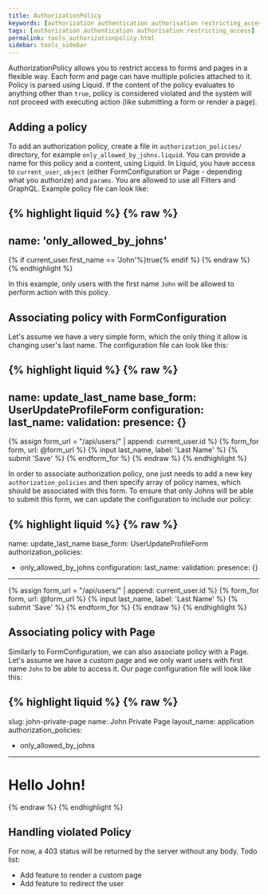 ```yaml
---
title: AuthorizationPolicy
keywords: [authorization authentication authorisation restricting_access]
tags: [authorization authentication authorisation restricting_access]
permalink: tools_authorizationpolicy.html
sidebar: tools_sidebar
---
```


AuthorizationPolicy allows you to restrict access to forms and pages in a flexible way. Each form and page can have multiple policies attached to it. Policy is parsed using Liquid. If the content of the policy evaluates to anything other than `true`, policy is considered violated and the system will not proceed with executing action (like submitting a form or render a page).

## Adding a policy

To add an authorization policy, create a file in `authorization_policies/` directory, for example `only_allowed_by_johns.liquid`.
You can provide a name for this policy and a content, using Liquid. In Liquid, you have access to `current_user`, `object` (either FormConfiguration or Page - depending what you authorize) and `params`. You are allowed to use all Filters and GraphQL. Example policy file can look like:

{% highlight liquid %}
{% raw %}
---
name: 'only_allowed_by_johns'
---
{% if current_user.first_name == 'John'%}true{% endif %}
{% endraw %}
{% endhighlight %}

In this example, only users with the first name `John` will be allowed to perform action with this policy.

## Associating policy with FormConfiguration

Let's assume we have a very simple form, which the only thing it allow is changing user's last name. The configuration file can look like this:

{% highlight liquid %}
{% raw %}
---
name: update_last_name
base_form: UserUpdateProfileForm
configuration:
  last_name:
    validation:
      presence: {}
---
{% assign form_url = "/api/users/" | append: current_user.id %}
{% form_for form, url: @form_url %}
  <input value="{{ form_configuration.id }}" type="hidden" name="form_configuration_id" />
  <input value="{{ page.id }}" type="hidden" name="page_id" />
  {% input last_name, label: 'Last Name' %}
  {% submit 'Save' %}
{% endform_for %}
{% endraw %}
{% endhighlight %}

In order to associate authorization policy, one just needs to add a new key `authorization_policies` and then specify array of policy names, which should be associated with this form. To ensure that only Johns will be able to submit this form, we can update the configuration to include our policy:

{% highlight liquid %}
{% raw %}
---
name: update_last_name
base_form: UserUpdateProfileForm
authorization_policies:
  - only_allowed_by_johns
configuration:
  last_name:
    validation:
      presence: {}
---
{% assign form_url = "/api/users/" | append: current_user.id %}
{% form_for form, url: @form_url %}
  <input value="{{ form_configuration.id }}" type="hidden" name="form_configuration_id" />
  <input value="{{ page.id }}" type="hidden" name="page_id" />
  {% input last_name, label: 'Last Name' %}
  {% submit 'Save' %}
{% endform_for %}
{% endraw %}
{% endhighlight %}

## Associating policy with Page

Similarly to FormConfiguration, we can also associate policy with a Page. Let's assume we have a custom page and we only want users with first name `John` to be able to access it. Our page configuration file will look like this:

{% highlight liquid %}
{% raw %}
---
slug: john-private-page
name: John Private Page
layout_name: application
authorization_policies:
  - only_allowed_by_johns
---
<h1>Hello John!</h1>
{% endraw %}
{% endhighlight %}

## Handling violated Policy

For now, a 403 status will be returned by the server without any body. Todo list:
* Add feature to render a custom page
* Add feature to redirect the user
